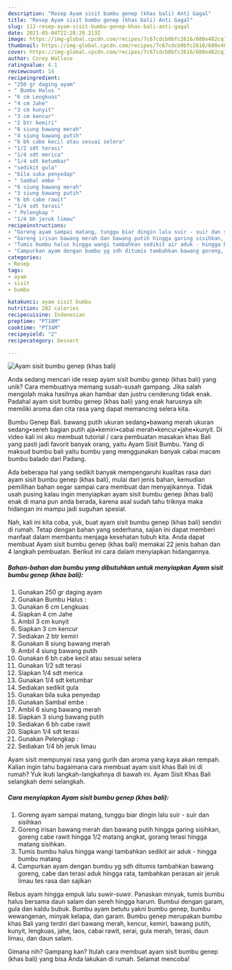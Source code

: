 ```yaml
---
description: "Resep Ayam sisit bumbu genep (khas bali) Anti Gagal"
title: "Resep Ayam sisit bumbu genep (khas bali) Anti Gagal"
slug: 112-resep-ayam-sisit-bumbu-genep-khas-bali-anti-gagal
date: 2021-05-04T22:28:29.213Z
image: https://img-global.cpcdn.com/recipes/7c67cdcb0bfc2616/680x482cq70/ayam-sisit-bumbu-genep-khas-bali-foto-resep-utama.jpg
thumbnail: https://img-global.cpcdn.com/recipes/7c67cdcb0bfc2616/680x482cq70/ayam-sisit-bumbu-genep-khas-bali-foto-resep-utama.jpg
cover: https://img-global.cpcdn.com/recipes/7c67cdcb0bfc2616/680x482cq70/ayam-sisit-bumbu-genep-khas-bali-foto-resep-utama.jpg
author: Corey Wallace
ratingvalue: 4.1
reviewcount: 14
recipeingredient:
- "250 gr daging ayam"
- " Bumbu Halus "
- "6 cm Lengkuas"
- "4 cm Jahe"
- "3 cm kunyit"
- "3 cm kencur"
- "2 btr kemiri"
- "8 siung bawang merah"
- "4 siung bawang putih"
- "6 bh cabe kecil atau sesuai selera"
- "1/2 sdt terasi"
- "1/4 sdt merica"
- "1/4 sdt ketumbar"
- "sedikit gula"
- "bila suka penyedap"
- " Sambal embe "
- "6 siung bawang merah"
- "3 siung bawang putih"
- "6 bh cabe rawit"
- "1/4 sdt terasi"
- " Pelengkap "
- "1/4 bh jeruk limau"
recipeinstructions:
- "Goreng ayam sampai matang, tunggu biar dingin lalu suir - suir dan sisihkan"
- "Goreng irisan bawang merah dan bawang putih hingga garing sisihkan, goreng cabe rawit hingga 1/2 matang angkat, gorang terasi hingga matang sisihkan."
- "Tumis bumbu halus hingga wangi tambahkan sedikit air aduk - hingga bumbu matang"
- "Campurkan ayam dengan bumbu yg sdh ditumis tambahkan bawang goreng, cabe dan terasi aduk hingga rata, tambahkan perasan air jeruk limau tes rasa dan sajikan"
categories:
- Resep
tags:
- ayam
- sisit
- bumbu

katakunci: ayam sisit bumbu 
nutrition: 282 calories
recipecuisine: Indonesian
preptime: "PT18M"
cooktime: "PT34M"
recipeyield: "2"
recipecategory: Dessert

---
```



![Ayam sisit bumbu genep (khas bali)](https://img-global.cpcdn.com/recipes/7c67cdcb0bfc2616/680x482cq70/ayam-sisit-bumbu-genep-khas-bali-foto-resep-utama.jpg)

Anda sedang mencari ide resep ayam sisit bumbu genep (khas bali) yang unik? Cara membuatnya memang susah-susah gampang. Jika salah mengolah maka hasilnya akan hambar dan justru cenderung tidak enak. Padahal ayam sisit bumbu genep (khas bali) yang enak harusnya sih memiliki aroma dan cita rasa yang dapat memancing selera kita.

Bumbu Genep Bali. bawang putih ukuran sedang•bawang merah ukuran sedang•sereh bagian putih aja•kemiri•cabai merah•kencur•jahe•kunyit. Di video kali ini aku membuat tutorial / cara pembuatan masakan khas Bali yang pasti jadi favorit banyak orang, yaitu Ayam Sisit Bumbu. Yang di maksud bumbu bali yaitu bumbu yang menggunakan banyak cabai macam bumbu balado dari Padang.

Ada beberapa hal yang sedikit banyak mempengaruhi kualitas rasa dari ayam sisit bumbu genep (khas bali), mulai dari jenis bahan, kemudian pemilihan bahan segar sampai cara membuat dan menyajikannya. Tidak usah pusing kalau ingin menyiapkan ayam sisit bumbu genep (khas bali) enak di mana pun anda berada, karena asal sudah tahu triknya maka hidangan ini mampu jadi suguhan spesial.


Nah, kali ini kita coba, yuk, buat ayam sisit bumbu genep (khas bali) sendiri di rumah. Tetap dengan bahan yang sederhana, sajian ini dapat memberi manfaat dalam membantu menjaga kesehatan tubuh kita. Anda dapat membuat Ayam sisit bumbu genep (khas bali) memakai 22 jenis bahan dan 4 langkah pembuatan. Berikut ini cara dalam menyiapkan hidangannya.

<!--inarticleads1-->

##### Bahan-bahan dan bumbu yang dibutuhkan untuk menyiapkan Ayam sisit bumbu genep (khas bali):

1. Gunakan 250 gr daging ayam
1. Gunakan  Bumbu Halus :
1. Gunakan 6 cm Lengkuas
1. Siapkan 4 cm Jahe
1. Ambil 3 cm kunyit
1. Siapkan 3 cm kencur
1. Sediakan 2 btr kemiri
1. Gunakan 8 siung bawang merah
1. Ambil 4 siung bawang putih
1. Gunakan 6 bh cabe kecil atau sesuai selera
1. Gunakan 1/2 sdt terasi
1. Siapkan 1/4 sdt merica
1. Gunakan 1/4 sdt ketumbar
1. Sediakan sedikit gula
1. Gunakan bila suka penyedap
1. Gunakan  Sambal embe :
1. Ambil 6 siung bawang merah
1. Siapkan 3 siung bawang putih
1. Sediakan 6 bh cabe rawit
1. Siapkan 1/4 sdt terasi
1. Gunakan  Pelengkap :
1. Sediakan 1/4 bh jeruk limau


Ayam sisit mempunyai rasa yang gurih dan aroma yang kaya akan rempah. Kalian ingin tahu bagaimana cara membuat ayam sisit khas Bali ini di rumah? Yuk ikuti langkah-langkahnya di bawah ini. Ayam Sisit Khas Bali selangkah demi selangkah. 

<!--inarticleads2-->

##### Cara menyiapkan Ayam sisit bumbu genep (khas bali):

1. Goreng ayam sampai matang, tunggu biar dingin lalu suir - suir dan sisihkan
1. Goreng irisan bawang merah dan bawang putih hingga garing sisihkan, goreng cabe rawit hingga 1/2 matang angkat, gorang terasi hingga matang sisihkan.
1. Tumis bumbu halus hingga wangi tambahkan sedikit air aduk - hingga bumbu matang
1. Campurkan ayam dengan bumbu yg sdh ditumis tambahkan bawang goreng, cabe dan terasi aduk hingga rata, tambahkan perasan air jeruk limau tes rasa dan sajikan


Rebus ayam hingga empuk lalu suwir-suwir. Panaskan minyak, tumis bumbu halus bersama daun salam dan sereh hingga harum. Bumbui dengan garam, gula dan kaldu bubuk. Bumbu ayam betutu yakni bumbu genep, bumbu wewangenan, minyak kelapa, dan garam. Bumbu genep merupakan bumbu khas Bali yang terdiri dari bawang merah, kencur, kemiri, bawang putih, kunyit, lengkuas, jahe, laos, cabai rawit, serai, gula merah, terasi, daun limau, dan daun salam. 

Gimana nih? Gampang kan? Itulah cara membuat ayam sisit bumbu genep (khas bali) yang bisa Anda lakukan di rumah. Selamat mencoba!
